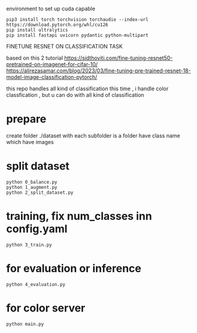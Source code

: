 environment to set up cuda capable 
```
pip3 install torch torchvision torchaudio --index-url https://download.pytorch.org/whl/cu126 
pip install ultralytics 
pip install fastapi uvicorn pydantic python-multipart

```
FINETUNE RESNET ON CLASSIFICATION TASK 

based on this 2 tutorial 
https://sidthoviti.com/fine-tuning-resnet50-pretrained-on-imagenet-for-cifar-10/
https://alirezasamar.com/blog/2023/03/fine-tuning-pre-trained-resnet-18-model-image-classification-pytorch/


this repo handles all kind of classification 
this time , i handle color classfication , but u can do with all kind of classification
# prepare
create folder ./dataset with each subfolder is a folder have class name which have images  
# split dataset
```
python 0_balance.py
python 1_augment.py
python 2_split_dataset.py
```

# training, fix num_classes inn config.yaml
```
python 3_train.py
```

# for evaluation or inference
```
python 4_evaluation.py
```

# for color server 
```
python main.py
```